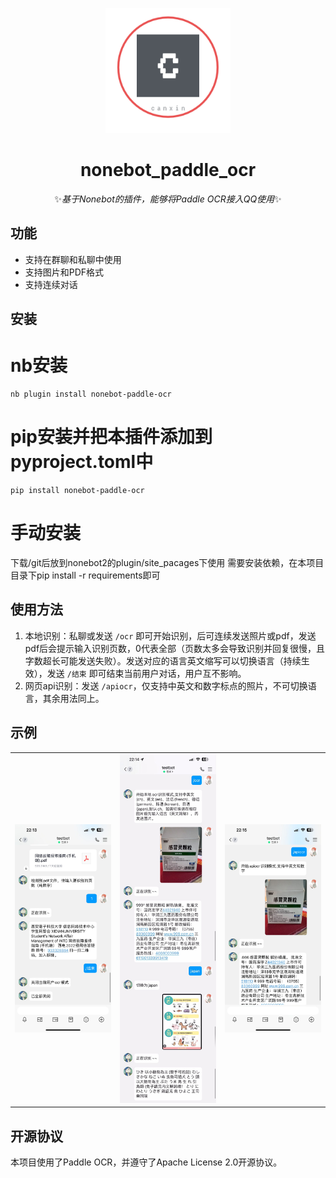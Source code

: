 <p align="center">
  <a href="https://github.com/your_username/nonebot_paddle_ocr"><img src="https://github.com/canxin121/nonebot_paddle_ocr/blob/main/demo/logo_transparent.png" width="200" height="200" alt="nonebot_paddle_ocr"></a>
</p>
<div align="center">

# nonebot_paddle_ocr

✨*基于Nonebot的插件，能够将Paddle OCR接入QQ使用*✨
  
<div align="left">
  
## 功能

- 支持在群聊和私聊中使用
- 支持图片和PDF格式
- 支持连续对话

## 安装  
# nb安装
```
nb plugin install nonebot-paddle-ocr
```
# pip安装并把本插件添加到pyproject.toml中  
```
pip install nonebot-paddle-ocr
```
# 手动安装
下载/git后放到nonebot2的plugin/site_pacages下使用
需要安装依赖，在本项目目录下pip install -r requirements即可
## 使用方法

1. 本地识别：私聊或发送 `/ocr` 即可开始识别，后可连续发送照片或pdf，发送pdf后会提示输入识别页数，0代表全部（页数太多会导致识别并回复很慢，且字数超长可能发送失败）。发送对应的语言英文缩写可以切换语言（持续生效），发送 `/结束` 即可结束当前用户对话，用户互不影响。
2. 网页api识别：发送 `/apiocr`，仅支持中英文和数字标点的照片，不可切换语言，其余用法同上。

## 示例
  
| | | |
|:-------------------------:|:-------------------------:|:-------------------------:|
|<img src="https://github.com/canxin121/nonebot_paddle_ocr/blob/main/demo/demo%20(1).jpg" width="200"> | <img src="https://github.com/canxin121/nonebot_paddle_ocr/blob/main/demo/demo%20(2).jpg" width="200"> | <img src="https://github.com/canxin121/nonebot_paddle_ocr/blob/main/demo/demo%20(3).jpg" width="200">|

## 开源协议

本项目使用了Paddle OCR，并遵守了Apache License 2.0开源协议。

